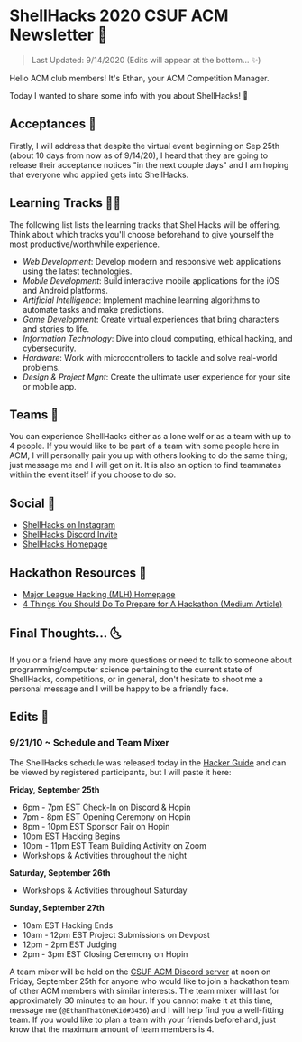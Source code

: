 # ShellHacks 2020 CSUF ACM Newsletter 🐚

> Last Updated: 9/14/2020 (Edits will appear at the bottom... ✨)

Hello ACM club members! It's Ethan, your ACM Competition Manager.

Today I wanted to share some info with you about ShellHacks! 🎉

## Acceptances 🙈

Firstly, I will address that despite the virtual event beginning on Sep 25th (about 10 days from now as of 9/14/20), I heard that they are going to release their acceptance notices "in the next couple days" and I am hoping that everyone who applied gets into ShellHacks.

## Learning Tracks 🧙‍♂️

The following list lists the learning tracks that ShellHacks will be offering. Think about which tracks you'll choose beforehand to give yourself the most productive/worthwhile experience.

- _Web Development_: Develop modern and responsive web applications using the latest technologies.
- _Mobile Development_: Build interactive mobile applications for the iOS and Android platforms.
- _Artificial Intelligence_: Implement machine learning algorithms to automate tasks and make predictions.
- _Game Development_: Create virtual experiences that bring characters and stories to life.
- _Information Technology_: Dive into cloud computing, ethical hacking, and cybersecurity.
- _Hardware_: Work with microcontrollers to tackle and solve real-world problems.
- _Design & Project Mgnt_: Create the ultimate user experience for your site or mobile app.

## Teams 🤘

You can experience ShellHacks either as a lone wolf or as a team with up to 4 people. If you would like to be part of a team with some people here in ACM, I will personally pair you up with others looking to do the same thing; just message me and I will get on it. It is also an option to find teammates within the event itself if you choose to do so.

## Social 🔗

- [ShellHacks on Instagram](https://www.instagram.com/upefiu/)
- [ShellHacks Discord Invite](https://discord.com/invite/upefiu)
- [ShellHacks Homepage](https://shellhacks.net/)

## Hackathon Resources 🧠

- [Major League Hacking (MLH) Homepage](https://mlh.io/)
- [4 Things You Should Do To Prepare for A Hackathon (Medium Article)](https://learn.onemonth.com/4-things-prepare-hackathon/)

## Final Thoughts... 🌜

If you or a friend have any more questions or need to talk to someone about programming/computer science pertaining to the current state of ShellHacks, competitions, or in general, don't hesitate to shoot me a personal message and I will be happy to be a friendly face.

## Edits 📝

### 9/21/10 ~ Schedule and Team Mixer

The ShellHacks schedule was released today in the [Hacker Guide](https://www.notion.so/ShellHacks-Hacker-Guide-bacc6f02b79540ba98b1b3aac18b6979) and can be viewed by registered participants, but I will paste it here:

**Friday, September 25th**

- 6pm - 7pm EST Check-In on Discord & Hopin
- 7pm - 8pm EST Opening Ceremony on Hopin
- 8pm - 10pm EST Sponsor Fair on Hopin
- 10pm EST Hacking Begins
- 10pm - 11pm EST Team Building Activity on Zoom
- Workshops & Activities throughout the night

**Saturday, September 26th**

- Workshops & Activities throughout Saturday

**Sunday, September 27th**

- 10am EST Hacking Ends
- 10am - 12pm EST Project Submissions on Devpost
- 12pm - 2pm EST Judging
- 2pm - 3pm EST Closing Ceremony on Hopin

A team mixer will be held on the [CSUF ACM Discord server](https://discord.gg/27Ke9ax) at noon on Friday, September 25th for anyone who would like to join a hackathon team of other ACM members with similar interests. The team mixer will last for approximately 30 minutes to an hour. If you cannot make it at this time, message me (`@EthanThatOneKid#3456`) and I will help find you a well-fitting team. If you would like to plan a team with your friends beforehand, just know that the maximum amount of team members is 4.


